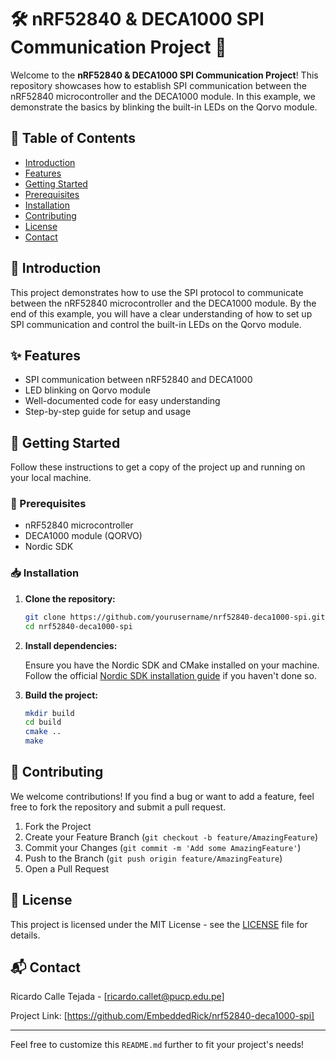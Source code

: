 # 🛠️ nRF52840 & DECA1000 SPI Communication Project 🚀

Welcome to the **nRF52840 & DECA1000 SPI Communication Project**! This repository showcases how to establish SPI communication between the nRF52840 microcontroller and the DECA1000 module. In this example, we demonstrate the basics by blinking the built-in LEDs on the Qorvo module.

## 📑 Table of Contents

- [Introduction](#introduction)
- [Features](#features)
- [Getting Started](#getting-started)
- [Prerequisites](#prerequisites)
- [Installation](#installation)
- [Contributing](#contributing)
- [License](#license)
- [Contact](#contact)

## 🌟 Introduction

This project demonstrates how to use the SPI protocol to communicate between the nRF52840 microcontroller and the DECA1000 module. By the end of this example, you will have a clear understanding of how to set up SPI communication and control the built-in LEDs on the Qorvo module.

## ✨ Features

- SPI communication between nRF52840 and DECA1000
- LED blinking on Qorvo module
- Well-documented code for easy understanding
- Step-by-step guide for setup and usage

## 🚀 Getting Started

Follow these instructions to get a copy of the project up and running on your local machine.

### 🔧 Prerequisites

- nRF52840 microcontroller
- DECA1000 module (QORVO)
- Nordic SDK

### 📥 Installation

1. **Clone the repository:**

   ```sh
   git clone https://github.com/yourusername/nrf52840-deca1000-spi.git
   cd nrf52840-deca1000-spi
   ```

2. **Install dependencies:**

   Ensure you have the Nordic SDK and CMake installed on your machine. Follow the official [Nordic SDK installation guide](https://developer.nordicsemi.com/nRF_Connect_SDK/doc/latest/nrf/getting_started.html) if you haven't done so.

3. **Build the project:**

   ```sh
   mkdir build
   cd build
   cmake ..
   make
   ```

## 🤝 Contributing

We welcome contributions! If you find a bug or want to add a feature, feel free to fork the repository and submit a pull request.

1. Fork the Project
2. Create your Feature Branch (`git checkout -b feature/AmazingFeature`)
3. Commit your Changes (`git commit -m 'Add some AmazingFeature'`)
4. Push to the Branch (`git push origin feature/AmazingFeature`)
5. Open a Pull Request

## 📄 License

This project is licensed under the MIT License - see the [LICENSE](LICENSE) file for details.

## 📬 Contact

Ricardo Calle Tejada - [ricardo.callet@pucp.edu.pe]

Project Link: [https://github.com/EmbeddedRick/nrf52840-deca1000-spi]

---

Feel free to customize this `README.md` further to fit your project's needs!
